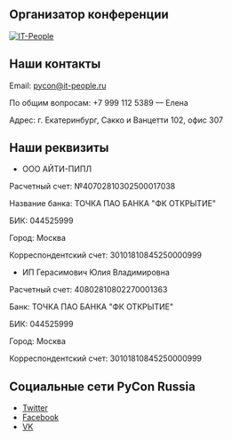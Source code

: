 ## Организатор конференции
[![IT-People](https://img-fotki.yandex.ru/get/176331/121639917.103/0_180a79_f89b8c60_orig)](http://www.it-people.ru/)

## Наши контакты
Email: [pycon@it-people.ru](mailto:pycon@it-people.ru)

По общим вопросам: +7 999 112 5389 — Елена

Адрес: г. Екатеринбург, Сакко и Ванцетти 102, офис 307

## Наши реквизиты
- ООО АЙТИ-ПИПЛ

Расчетный счет: №40702810302500017038

Название банка: ТОЧКА ПАО БАНКА "ФК ОТКРЫТИЕ"

БИК: 044525999

Город: Москва

Корреспондентский счет: 30101810845250000999


- ИП Герасимович Юлия Владимировна

Расчетный счет: 40802810802270001363

Банк: ТОЧКА ПАО БАНКА "ФК ОТКРЫТИЕ" 

БИК: 044525999

Город: Москва

Корреспондентский счет: 30101810845250000999

## Социальные сети PyCon Russia
- [Twitter](https://twitter.com/PyConRu)
- [Facebook](https://www.facebook.com/ruPycon)
- [VK](http://vk.com/pyconru)
